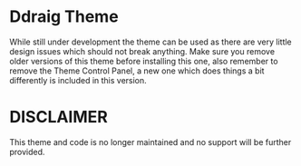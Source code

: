 ﻿Ddraig Theme 
============
While still under development the theme can be used as there are very little design issues which should not break anything.
Make sure you remove older versions of this theme before installing this one, also remember to remove the Theme Control Panel, a new one which does things a bit differently is included in this version.

﻿DISCLAIMER
============
This theme and code is no longer maintained and no support will be further provided.
